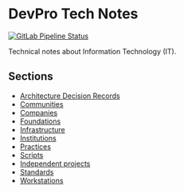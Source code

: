 # DevPro Tech Notes

<!-- [![GitHub Action CI status](https://github.com/devpro/information-technology-guide/actions/workflows/ci.yml/badge.svg?branch=main)](https://github.com/devpro/information-technology-guide/actions/workflows/ci.yml) -->
[![GitLab Pipeline Status](https://gitlab.com/devpro-labs/enablement/tech-notes/badges/main/pipeline.svg)](https://gitlab.com/devpro-labs/enablement/tech-notes/-/pipelines)
<!-- [![GitLab Pipeline Status](https://img.shields.io/gitlab/pipeline/devpro-labs/docs/information-technology-guide/main?label=Pipeline&logo=gitlab)](https://gitlab.com/devpro-labs/docs/information-technology-guide/-/pipelines) -->

Technical notes about Information Technology (IT).

## Sections

* [Architecture Decision Records](docs/adr/adr.md)
* [Communities](docs/communities/communities.md)
* [Companies](docs/companies/companies.md)
* [Foundations](docs/foundations/foundations.md)
* [Infrastructure](docs/infrastructure/infrastructure.md)
* [Institutions](docs/institutions/institutions.md)
* [Practices](docs/practices/practices.md)
* [Scripts](docs/scripts/scripts.md)
* [Independent projects](docs/independent-projects/independent-projects.md)
* [Standards](docs/standards/standards.md)
* [Workstations](docs/workstations/workstations.md)

<!-- https://wiki-tech.io/ -->
